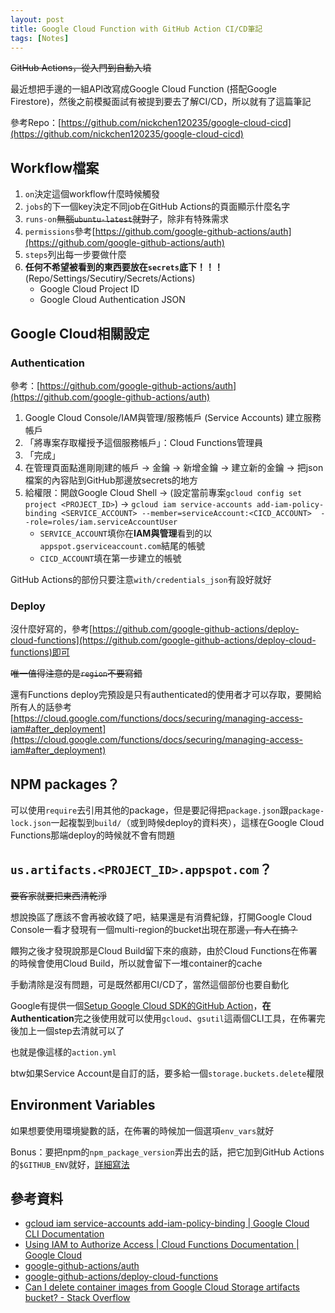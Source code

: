 ```yaml
---
layout: post
title: Google Cloud Function with GitHub Action CI/CD筆記
tags: [Notes]
---
```

~~GitHub Actions，從入門到自動入墳~~

最近想把手邊的一組API改寫成Google Cloud Function (搭配Google Firestore)，然後之前模擬面試有被提到要去了解CI/CD，所以就有了這篇筆記

參考Repo：[https://github.com/nickchen120235/google-cloud-cicd](https://github.com/nickchen120235/google-cloud-cicd)

## Workflow檔案
<script src="https://gist.github.com/nickchen120235/90c8e9fb1d35eb84ccb153ee56d56f59.js"></script>

1. `on`決定這個workflow什麼時候觸發
2. `jobs`的下一個key決定不同job在GitHub Actions的頁面顯示什麼名字
3. `runs-on`~~無腦`ubuntu-latest`就對了~~，除非有特殊需求
4. `permissions`參考[https://github.com/google-github-actions/auth](https://github.com/google-github-actions/auth)
5. `steps`列出每一步要做什麼
6. **任何不希望被看到的東西要放在`secrets`底下！！！** (Repo/Settings/Secutiry/Secrets/Actions)
   - Google Cloud Project ID
   - Google Cloud Authentication JSON

## Google Cloud相關設定
### Authentication
參考：[https://github.com/google-github-actions/auth](https://github.com/google-github-actions/auth)
1. Google Cloud Console/IAM與管理/服務帳戶 (Service Accounts) 建立服務帳戶
2. 「將專案存取權授予這個服務帳戶」：Cloud Functions管理員
3. 「完成」
4. 在管理頁面點進剛剛建的帳戶 -> 金鑰 -> 新增金鑰 -> 建立新的金鑰 -> 把json檔案的內容貼到GitHub那邊放secrets的地方
5. 給權限：開啟Google Cloud Shell -> (設定當前專案`gcloud config set project <PROJECT_ID>`) -> `gcloud iam service-accounts add-iam-policy-binding <SERVICE_ACCOUNT> --member=serviceAccount:<CICD_ACCOUNT>  --role=roles/iam.serviceAccountUser`
    - `SERVICE_ACCOUNT`填你在**IAM與管理**看到的以`appspot.gserviceaccount.com`結尾的帳號
    - `CICD_ACCOUNT`填在第一步建立的帳號

GitHub Actions的部份只要注意`with/credentials_json`有設好就好

### Deploy
沒什麼好寫的，參考[https://github.com/google-github-actions/deploy-cloud-functions](https://github.com/google-github-actions/deploy-cloud-functions)即可

~~唯一值得注意的是`region`不要寫錯~~

還有Functions deploy完預設是只有authenticated的使用者才可以存取，要開給所有人的話參考[https://cloud.google.com/functions/docs/securing/managing-access-iam#after_deployment](https://cloud.google.com/functions/docs/securing/managing-access-iam#after_deployment)

## NPM packages？
可以使用`require`去引用其他的package，但是要記得把`package.json`跟`package-lock.json`一起複製到`build/`（或到時候deploy的資料夾），這樣在Google Cloud Functions那端deploy的時候就不會有問題

## `us.artifacts.<PROJECT_ID>.appspot.com`？
~~要客家就要把東西清乾淨~~

想說換區了應該不會再被收錢了吧，結果還是有消費紀錄，打開Google Cloud Console一看才發現有一個multi-region的bucket出現在那邊~~，有人在搞？~~

餵狗之後才發現說那是Cloud Build留下來的痕跡，由於Cloud Functions在佈署的時候會使用Cloud Build，所以就會留下一堆container的cache

手動清除是沒有問題，可是既然都用CI/CD了，當然這個部份也要自動化

Google有提供一個[Setup Google Cloud SDK的GitHub Action](https://github.com/google-github-actions/setup-gcloud)，**在Authentication**完之後使用就可以使用`gcloud`、`gsutil`這兩個CLI工具，在佈署完後加上一個step去清就可以了

也就是像這樣的`action.yml`

<script src="https://gist.github.com/nickchen120235/ff0e043572b609134a37a47f4bb5b0b2.js"></script>

btw如果Service Account是自訂的話，要多給一個`storage.buckets.delete`權限

## Environment Variables
如果想要使用環境變數的話，在佈署的時候加一個選項`env_vars`就好

Bonus：要把npm的`npm_package_version`弄出去的話，把它加到GitHub Actions的`$GITHUB_ENV`就好，[詳細寫法](https://github.com/nickchen120235/google-cloud-cicd-ts/blob/master/.github/workflows/main.yml#L55)

## 參考資料
- [gcloud iam service-accounts add-iam-policy-binding \| Google Cloud CLI Documentation](https://cloud.google.com/sdk/gcloud/reference/iam/service-accounts/add-iam-policy-binding)
- [Using IAM to Authorize Access \| Cloud Functions Documentation \| Google Cloud](https://cloud.google.com/functions/docs/securing/managing-access-iam#after_deployment)
- [google-github-actions/auth](https://github.com/google-github-actions/auth)
- [google-github-actions/deploy-cloud-functions](https://github.com/google-github-actions/deploy-cloud-functions)
- [Can I delete container images from Google Cloud Storage artifacts bucket? - Stack Overflow](https://stackoverflow.com/questions/59937542/can-i-delete-container-images-from-google-cloud-storage-artifacts-bucket)